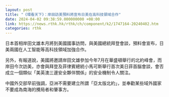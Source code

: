 ```yaml
---
layout: post
title: "《環看天下》：岸田訪美預料將宣布日美在高科技領域合作"
date: 2024-04-02 09:38:59.000000000 +08:00
link: https://news.rthk.hk/rthk/ch/component/k2/1747164-20240402.htm
categories: rthk
---
```


日本首相岸田文雄本月將到美國國事訪問，與美國總統拜登會談，預料會宣布，日美兩國在人工智能等高科技領域加強合作。

另外，有報道說，美國將邀請岸田文雄參加今年7月在華盛頓舉行的北約峰會，而岸田今次訪美，亦會與拜登及菲律賓總統小馬可斯舉行首次美日菲首腦會談，會否成立一個類似「美英澳三邊安全夥伴關係」的安全機制令人關注。

中國外交部早前強調，亞洲不需要建立所謂「亞太版北約」，並奉勸某些域外國家不要成為南海的攪局者和肇事方。
